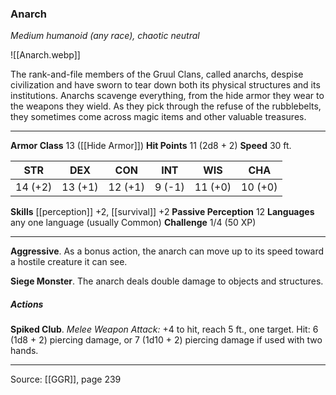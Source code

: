 ### Anarch
_Medium humanoid (any race), chaotic neutral_

![[Anarch.webp]]

The rank-and-file members of the Gruul Clans, called anarchs, despise civilization and have sworn to tear down both its physical structures and its institutions. Anarchs scavenge everything, from the hide armor they wear to the weapons they wield. As they pick through the refuse of the rubblebelts, they sometimes come across magic items and other valuable treasures.






---

**Armor Class** 13 ([[Hide Armor]])
**Hit Points** 11 (2d8 + 2)
**Speed** 30 ft.

| STR     | DEX     | CON     | INT     | WIS     | CHA     |
|---------|---------|---------|---------|---------|---------|
| 14 (+2) | 13 (+1) | 12 (+1) | 9 (-1) | 11 (+0) | 10 (+0) |

**Skills** [[perception]] +2, [[survival]] +2
**Passive Perception** 12
**Languages** any one language (usually Common)
**Challenge** 1/4 (50 XP)

---

**Aggressive**. As a bonus action, the anarch can move up to its speed toward a hostile creature it can see.

**Siege Monster**. The anarch deals double damage to objects and structures.

##### Actions
**Spiked Club**. _Melee Weapon Attack:_ +4 to hit, reach 5 ft., one target. Hit: 6 (1d8 + 2) piercing damage, or 7 (1d10 + 2) piercing damage if used with two hands.


---

Source: [[GGR]], page 239